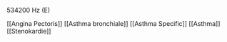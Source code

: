 534200 Hz (E)

[[Angina Pectoris]]
[[Asthma bronchiale]]
[[Asthma Specific]]
[[Asthma]]
[[Stenokardie]]